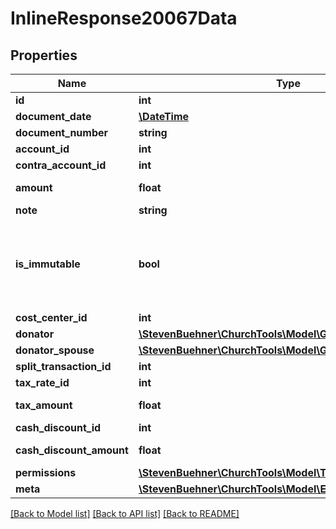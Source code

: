 # InlineResponse20067Data

## Properties
Name | Type | Description | Notes
------------ | ------------- | ------------- | -------------
**id** | **int** |  | [optional] 
**document_date** | [**\DateTime**](\DateTime.md) |  | [optional] 
**document_number** | **string** |  | [optional] 
**account_id** | **int** |  | [optional] 
**contra_account_id** | **int** |  | [optional] 
**amount** | **float** | Value is in cent. | [optional] 
**note** | **string** |  | [optional] 
**is_immutable** | **bool** | If a transaction is immutable, no field can be change or deleted. | [optional] 
**cost_center_id** | **int** |  | [optional] 
**donator** | [**\StevenBuehner\ChurchTools\Model\GroupMemberPerson**](GroupMemberPerson.md) |  | [optional] 
**donator_spouse** | [**\StevenBuehner\ChurchTools\Model\GroupMemberPerson**](GroupMemberPerson.md) |  | [optional] 
**split_transaction_id** | **int** |  | [optional] 
**tax_rate_id** | **int** |  | [optional] 
**tax_amount** | **float** | Value is in cent. | [optional] 
**cash_discount_id** | **int** |  | [optional] 
**cash_discount_amount** | **float** | Value is in cent. | [optional] 
**permissions** | [**\StevenBuehner\ChurchTools\Model\TransactionPermissions**](TransactionPermissions.md) |  | [optional] 
**meta** | [**\StevenBuehner\ChurchTools\Model\EntityMetaData**](EntityMetaData.md) |  | [optional] 

[[Back to Model list]](../../README.md#documentation-for-models) [[Back to API list]](../../README.md#documentation-for-api-endpoints) [[Back to README]](../../README.md)

